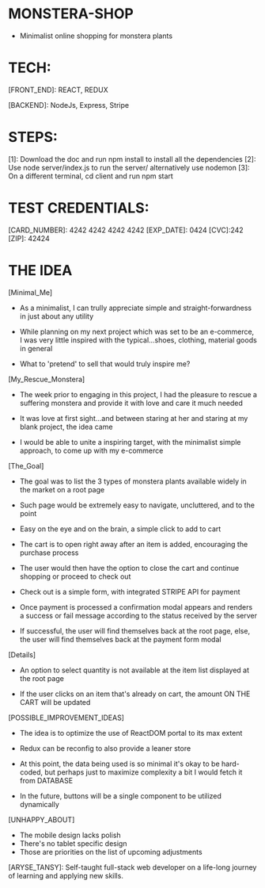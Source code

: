 # MONSTERA-SHOP

- Minimalist online shopping for monstera plants

# TECH:

[FRONT_END]: REACT, REDUX

[BACKEND]: NodeJs, Express, Stripe

# STEPS:

[1]: Download the doc and run npm install to install all the dependencies
[2]: Use node server/index.js to run the server/ alternatively use nodemon
[3]: On a different terminal, cd client and run npm start

# TEST CREDENTIALS:

[CARD_NUMBER]: 4242 4242 4242 4242
[EXP_DATE]: 0424
[CVC]:242
[ZIP]: 42424

# THE IDEA

[Minimal_Me]

- As a minimalist, I can trully appreciate simple and straight-forwardness in just about any utility

- While planning on my next project which was set to be an e-commerce, I was very little inspired with the typical...shoes, clothing, material goods in general

- What to 'pretend' to sell that would truly inspire me?

[My_Rescue_Monstera]

- The week prior to engaging in this project, I had the pleasure to rescue a suffering monstera and provide it with love and care it much needed

- It was love at first sight...and between staring at her and staring at my blank project, the idea came

- I would be able to unite a inspiring target, with the minimalist simple approach, to come up with my e-commerce

[The_Goal]

- The goal was to list the 3 types of monstera plants available widely in the market on a root page

- Such page would be extremely easy to navigate, uncluttered, and to the point

- Easy on the eye and on the brain, a simple click to add to cart

- The cart is to open right away after an item is added, encouraging the purchase process

- The user would then have the option to close the cart and continue shopping or proceed to check out

- Check out is a simple form, with integrated STRIPE API for payment

- Once payment is processed a confirmation modal appears and renders a success or fail message according to the status received by the server

- If successful, the user will find themselves back at the root page, else, the user will find themselves back at the payment form modal

[Details]

- An option to select quantity is not available at the item list displayed at the root page

- If the user clicks on an item that's already on cart, the amount ON THE CART will be updated

[POSSIBLE_IMPROVEMENT_IDEAS]

- The idea is to optimize the use of ReactDOM portal to its max extent

- Redux can be reconfig to also provide a leaner store

- At this point, the data being used is so minimal it's okay to be hard-coded, but perhaps just to maximize complexity a bit I would fetch it from DATABASE

- In the future, buttons will be a single component to be utilized dynamically

[UNHAPPY_ABOUT]

- The mobile design lacks polish
- There's no tablet specific design
- Those are priorities on the list of upcoming adjustments

[ARYSE_TANSY]: Self-taught full-stack web developer on a life-long journey of learning and applying new skills.
